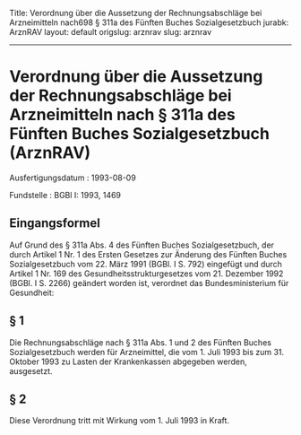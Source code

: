Title: Verordnung über die Aussetzung der Rechnungsabschläge bei Arzneimitteln nach698
  § 311a des Fünften Buches Sozialgesetzbuch
jurabk: ArznRAV
layout: default
origslug: arznrav
slug: arznrav

---

# Verordnung über die Aussetzung der Rechnungsabschläge bei Arzneimitteln nach § 311a des Fünften Buches Sozialgesetzbuch (ArznRAV)

Ausfertigungsdatum
:   1993-08-09

Fundstelle
:   BGBl I: 1993, 1469



## Eingangsformel

Auf Grund des § 311a Abs. 4 des Fünften Buches Sozialgesetzbuch, der
durch Artikel 1 Nr. 1 des Ersten Gesetzes zur Änderung des Fünften
Buches Sozialgesetzbuch vom 22. März 1991 (BGBl. I S. 792) eingefügt
und durch Artikel 1 Nr. 169 des Gesundheitsstrukturgesetzes vom 21.
Dezember 1992 (BGBl. I S. 2266) geändert worden ist, verordnet das
Bundesministerium für Gesundheit:


## § 1

Die Rechnungsabschläge nach § 311a Abs. 1 und 2 des Fünften Buches
Sozialgesetzbuch werden für Arzneimittel, die vom 1. Juli 1993 bis zum
31\. Oktober 1993 zu Lasten der Krankenkassen abgegeben werden,
ausgesetzt.


## § 2

Diese Verordnung tritt mit Wirkung vom 1. Juli 1993 in Kraft.


